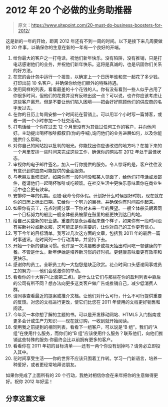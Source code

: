 # 2012 年 20 个必做的业务助推器

> 原文：<https://www.sitepoint.com/20-must-do-business-boosters-for-2012/>

这是新的一年的开始，距离 2012 年还有不到一周的时间。以下是接下来几周要做的 20 件事，以确保你的生意在新的一年有一个良好的开端。

1.  给你最大的客户之一打电话，祝他们新年快乐。没有陷阱，没有推销，只是打电话感谢他们的业务，并祝他们新年快乐。这将是真诚的，也是巩固你们关系的好方法。
2.  在您的会计包中运行一个报告，以确定上一个日历年谁和您一起花了多少钱。打印出前 10 名客户，并确保你给他们额外的特殊待遇。
3.  使用同样的列表，看看最差的十个花钱的人。你有没有看到一些人似乎占用了你很多时间，但他们的花费并没有反映出这一点？可以说，也许你应该考虑让这些客户离开。但是不要让他们陷入困境——把会好好照顾他们的供应商的名字发过去。
4.  在你的日历上每周安排一个时间花在营销上。可以用半个小时写一篇博客，或者一周一个小时参加一个社交活动。
5.  打电话给一个你在过去 12 个月里没有为其做过任何工作的客户，并向他问好。主动提出喝杯咖啡叙叙旧(你的呼喊),询问他们的业务进展如何，以及你能提供什么帮助。
6.  对你自己的网站投以批判的眼光。你能找出你应该改进的地方吗？在接下来的一个月里安排一些时间来完成这些工作，确保你的网站在 2012 年处于最佳状态。
7.  审视你的电子邮件签名，加入一行你提供的服务。令人惊讶的是，客户往往没有意识到供应商可能提供的全面服务。
8.  与老朋友重修旧好。如果你有一段时间没和某人见面了，给他们打电话或发邮件，邀请他们一起喝杯咖啡或吃顿饭。在社交生活中更快乐意味着你在商业生活中也会更有效率。
9.  安排你一年的假期。没错:我命令你休假。计划好什么时候是好时机，现在就在你的日历上标出日期。它给你一个努力的目标，并确保你有时间振作起来。
10.  如果你有员工，花点时间分享一下你对未来一年的展望。一艘全体船员朝着同一个目标努力的船比一艘全体船员被蒙在鼓里的船更快到达目的地。
11.  给自己买些新的职业装。重要的是永远看起来像个样子，如果你有一段时间没有买新衬衫或新衣服，这可能正是你需要的，让你对自己的工作更有信心。
12.  写下今年的目标清单。我写过几次这方面的文章，包括我 2011 年的最后一篇时事通讯。花时间列一个行动清单，并坚持下去。
13.  开始一个新的健康习惯。也许是一次清晨散步或每天抽出时间吃一顿健康的午餐。不管是什么，新年伊始是培养新习惯的好时机。更健康意味着更有效率和更快乐。
14.  感谢你的员工。全职员工的一大抱怨是缺乏欣赏。花点时间口头感谢同事或员工的努力——他们会感激你的举动。
15.  看看你的十大客户(上面第二点)。是什么让它们与那些在你的盈利列表中靠后的公司有所不同？想办法向更多这类客户做广告或推销自己，减少低消费人群。
16.  请同事查看最近的提案或推介文档。让他们对什么可行，什么不可行提供重要的反馈。对您的文档进行更改，使它们比您在 2011 年使用的文档更好销售和阅读。
17.  今年买一本你想了解的主题的书。可以是开发移动网站、HTML5 入门指南或更多会计或生产力知识——现在就订购，一收到就开始阅读。
18.  使用我之前提到的相同列表，看看下一组客户，可以说是“B 组”。我们的“A 组”在使用什么服务，而你们的“B 组”应该使用什么服务？联系他们，向他们推销这些特殊的服务:你最终会比以前拥有更多的客户。
19.  看看你在 2011 年初的目标清单——还有一两个你没有划掉吗？请务必立即投入其中。
20.  花时间享受生活——你的世界不应该只围着工作转。学习一门新语言，培养一种爱好，或者更经常地拜访朋友。

如果你完成了上面所有的 20 个行动，我绝对相信你会在来年把你的生意做得更好。祝你 2012 年好运！

## 分享这篇文章